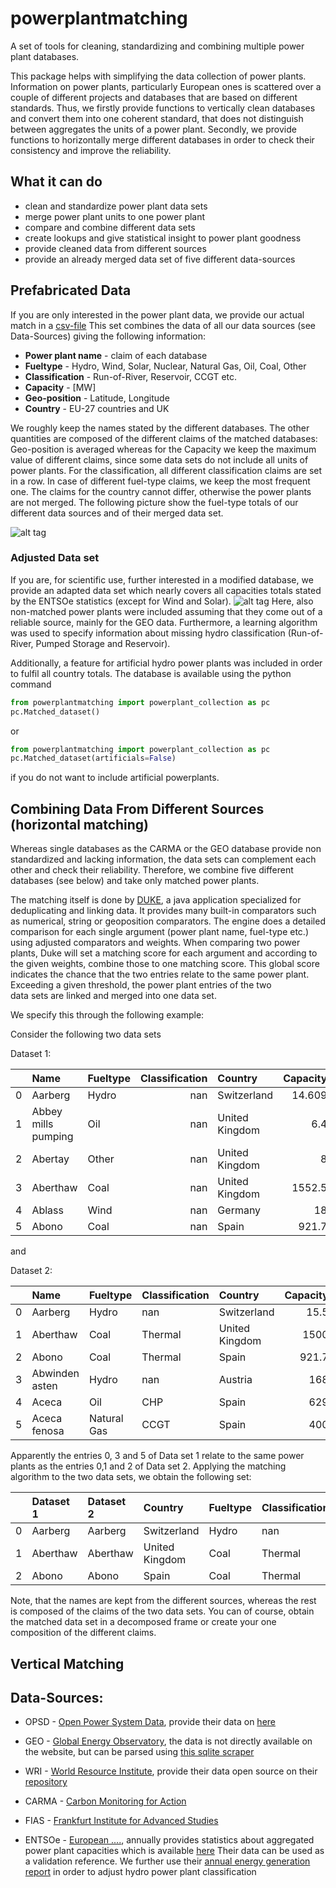 # powerplantmatching
A set of tools for cleaning, standardizing and combining multiple
power plant databases.

This package helps with simplifying the data collection of power
plants. Information on power plants, particularly European ones is
scattered over a couple of different projects and databases that are
based on different standards. Thus, we firstly provide functions to
vertically clean databases and convert them into one coherent
standard, that does not distinguish between aggregates the units of a
power plant. Secondly, we provide functions to horizontally merge
different databases in order to check their consistency and improve
the reliability.

## What it can do

- clean and standardize power plant data sets
- merge power plant units to one power plant
- compare and combine different data sets
- create lookups and give statistical insight to power plant goodness
- provide cleaned data from different sources 
- provide an already merged data set of five different data-sources 

## Prefabricated Data 

If you are only interested in the power plant data, we provide 
our actual match in a [csv-file](../blob/master/data/Matched_Carma_Fias_Geo_Opsd_Wri.csv)
This set combines the data of all our data sources (see Data-Sources) 
giving the following information:

- **Power plant name** 		- claim of each database
- **Fueltype** 			- Hydro, Wind, Solar, Nuclear, Natural Gas, Oil, Coal, Other
- **Classification**		- Run-of-River, Reservoir, CCGT etc.
- **Capacity**			- \[MW\]
- **Geo-position**		- Latitude, Longitude
- **Country** 			- EU-27 countries and UK


We roughly keep the names stated by the different databases. The other 
quantities are composed of the different claims of the matched
databases: 
Geo-position is averaged whereas for the Capacity we keep the maximum value of different claims, 
since some data sets do not include all units of power plants.
For the classification, all different classification claims 
are set in a row. In case of different fuel-type claims, we keep the most 
frequent one. The claims for the country cannot differ, otherwise the power plants are not merged.
The following picture show the fuel-type totals of our different data sources and of their merged 
data set.

![alt tag](https://cloud.githubusercontent.com/assets/19226431/20011654/a683952c-a2ac-11e6-8ce8-8e4982fb18d1.jpg)

### Adjusted Data set
If you are, for scientific use, further interested in a modified database, 
we provide an adapted data set which nearly covers all capacities totals stated by the ENTSOe
statistics (except for Wind and Solar). 
![alt tag](https://cloud.githubusercontent.com/assets/19226431/20011650/a654e858-a2ac-11e6-93a2-2ed0e938f642.jpg)
Here, also non-matched power plants were included
assuming that they come out of a reliable source, mainly for the GEO data. Furthermore, a
learning algorithm was used to specify information about missing 
hydro classification (Run-of-River, Pumped Storage and Reservoir). 

Additionally, a feature for artificial hydro power plants was included in order to fulfil all country totals. The database is available using the python command 
```python
from powerplantmatching import powerplant_collection as pc
pc.Matched_dataset() 
```
or 
```python
from powerplantmatching import powerplant_collection as pc
pc.Matched_dataset(artificials=False) 
```
if you do not want to include artificial powerplants.

## Combining Data From Different Sources (horizontal matching)

Whereas single databases as the CARMA or the GEO database provide 
non standardized and lacking information, the data sets can complement 
each other and check their reliability. Therefore, we combine 
five different databases (see below) and take only matched power plants.



The matching itself is done by [DUKE](https://github.com/larsga/Duke), a java application specialized for
deduplicating and linking data. It provides many built-in comparators such as numerical, string or geoposition comparators.
The engine does a detailed comparison for each single argument (power plant name, fuel-type etc.) using adjusted 
comparators and weights. When comparing two power plants, Duke will set a matching score for each argument and 
according to the given weights, combine those to one matching score. This global score indicates the chance 
that the two entries relate to the same power plant. Exceeding a given threshold, the power plant entries of the two  
data sets are linked and merged into one data set.

We specify this through the following example:

Consider the following two data sets

Dataset 1: 

|    | Name                | Fueltype   |   Classification | Country        |   Capacity |     lat |        lon |   File |
|---:|:--------------------|:-----------|-----------------:|:---------------|-----------:|--------:|-----------:|-------:|
|  0 | Aarberg             | Hydro      |              nan | Switzerland    |     14.609 | 47.0444 |  7.27578   |    nan |
|  1 | Abbey mills pumping | Oil        |              nan | United Kingdom |      6.4   | 51.687  | -0.0042057 |    nan |
|  2 | Abertay             | Other      |              nan | United Kingdom |      8     | 57.1785 | -2.18679   |    nan |
|  3 | Aberthaw            | Coal       |              nan | United Kingdom |   1552.5   | 51.3875 | -3.40675   |    nan |
|  4 | Ablass              | Wind       |              nan | Germany        |     18     | 51.2333 | 12.95      |    nan |
|  5 | Abono               | Coal       |              nan | Spain          |    921.7   | 43.5588 | -5.72287   |    nan |

and 

Dataset 2:

|    | Name              | Fueltype    | Classification   | Country        |   Capacity |     lat |     lon |   File |
|---:|:------------------|:------------|:-----------------|:---------------|-----------:|--------:|--------:|-------:|
|  0 | Aarberg           | Hydro       | nan              | Switzerland    |       15.5 | 47.0378 |  7.272  |    nan |
|  1 | Aberthaw          | Coal        | Thermal          | United Kingdom |     1500   | 51.3873 | -3.4049 |    nan |
|  2 | Abono             | Coal        | Thermal          | Spain          |      921.7 | 43.5528 | -5.7231 |    nan |
|  3 | Abwinden asten    | Hydro       | nan              | Austria        |      168   | 48.248  | 14.4305 |    nan |
|  4 | Aceca             | Oil         | CHP              | Spain          |      629   | 39.941  | -3.8569 |    nan |
|  5 | Aceca fenosa      | Natural Gas | CCGT             | Spain          |      400   | 39.9427 | -3.8548 |    nan |

Apparently the entries 0, 3 and 5 of Data set 1 relate to the same power plants as the entries 0,1 and 2 of Data set 2. 
Applying the matching algorithm to the two data sets, we obtain the following set:

|    | Dataset 1   | Dataset 2   | Country        | Fueltype   | Classification   |   Capacity |     lat |      lon |   File |
|---:|:------------|:------------|:---------------|:-----------|:-----------------|-----------:|--------:|---------:|-------:|
|  0 | Aarberg     | Aarberg     | Switzerland    | Hydro      | nan              |       15.5 | 47.0411 |  7.27389 |    nan |
|  1 | Aberthaw    | Aberthaw    | United Kingdom | Coal       | Thermal          |     1552.5 | 51.3874 | -3.40583 |    nan |
|  2 | Abono       | Abono       | Spain          | Coal       | Thermal          |      921.7 | 43.5558 | -5.72299 |    nan |

Note, that the names are kept from the different sources, whereas the rest is composed of the claims of the two data sets. 
You can of course, obtain the matched data set in a decomposed frame or create your one composition of the different claims. 


## Vertical Matching





## Data-Sources: 

- OPSD - [Open Power System Data](http://data.open-power-system-data.org/), provide their data on 
	[here](http://data.open-power-system-data.org/conventional_power_plants/)

- GEO - [Global Energy Observatory](http://globalenergyobservatory.org/docs/HelpGeoPower.php#), the 
	data is not directly available on the website, but can be parsed using [this sqlite scraper](https://morph.io/coroa/global_energy_observatory_power_plants)

- WRI - [World Resource Institute](http://www.wri.org), provide their data open source 
	on their [repository](https://github.com/Arjay7891/WRI-Powerplant/blob/master/output_database/powerwatch2_data.csv)

- CARMA - [Carbon Monitoring for Action](http://carma.org/plant) 

- FIAS - [Frankfurt Institute for Advanced Studies](https://fias.uni-frankfurt.de/de/) 

- ENTSOe - [European ....](), annually provides statistics about aggregated power plant 
	capacities which is available [here](https://www.entsoe.eu/db-query/miscellaneous/net-generating-capacity)
	Their data can be used as a validation reference. We further use their [annual energy
	generation report]() in order to adjust hydro power plant classification
